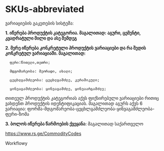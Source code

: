 # SKUs-abbreviated
ვარიაციების გაკეთების სისტემა:

**1. იწერება პროდუქტის კატეგორია. მაგალითად: აგური, ცემენტი, კვადრატული მილი და ასე შემდეგ**

**2. მერე იწერება კონკრეტული პროდუქტის ვარიაციები და რა შედის კონკრეტულ ვარიაციაში. მაგალითად:**

      ფერი:წითელი,თეთრი;

      მდგომარეობა: მეორადი, ახალი;

      ცეცხლგამძლეობა: ცეცხლგამძლე, კერამიკული;

      ყინვაგამძლეობა: ყინვაგამძლე, ყინვაარგამძლე;

თითეულ პროდუქტის კატეგორიას აქვს ფიქსირებული ვარიაციები რითიც ვახდენთ პროდუქტის იდენტიფიკაციას. მაგალითად აგურს აქვს 6 ვარიაცია: ფორმა-მდგომარეობა-ცეცხლგამძლეობა-ყინვაგამძლეობა-ფერი-ზომა

**3. ბოლოს იწერება წარმოების ქვეყანა:**
მაგალითად საქართველო


https://www.rs.ge/CommodityCodes

 Workflowy
